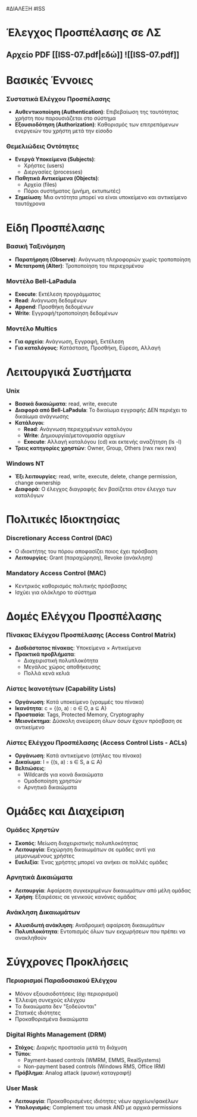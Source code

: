 #ΔΙΑΛΕΞΗ #ISS
# Έλεγχος Προσπέλασης σε ΛΣ

## Αρχείο PDF [[ISS-07.pdf|εδώ]] ![[ISS-07.pdf]]
# Βασικές Έννοιες
### Συστατικά Ελέγχου Προσπέλασης
- **Αυθεντικοποίηση (Authentication)**: Επιβεβαίωση της ταυτότητας χρήστη που παρουσιάζεται στο σύστημα
- **Εξουσιοδότηση (Authorization)**: Καθορισμός των επιτρεπόμενων ενεργειών του χρήστη μετά την είσοδο
### Θεμελιώδεις Οντότητες
- **Ενεργά Υποκείμενα (Subjects)**:
    - Χρήστες (users)
    - Διεργασίες (processes)
- **Παθητικά Αντικείμενα (Objects)**:
    - Αρχεία (files)
    - Πόροι συστήματος (μνήμη, εκτυπωτές)
- **Σημείωση**: Μια οντότητα μπορεί να είναι υποκείμενο και αντικείμενο ταυτόχρονα
# Είδη Προσπέλασης
### Βασική Ταξινόμηση
- **Παρατήρηση (Observe)**: Ανάγνωση πληροφοριών χωρίς τροποποίηση
- **Μετατροπή (Alter)**: Τροποποίηση του περιεχομένου
### Μοντέλο Bell-LaPadula
- **Execute**: Εκτέλεση προγράμματος
- **Read**: Ανάγνωση δεδομένων
- **Append**: Προσθήκη δεδομένων
- **Write**: Εγγραφή/τροποποίηση δεδομένων
### Μοντέλο Multics
- **Για αρχεία**: Ανάγνωση, Εγγραφή, Εκτέλεση
- **Για καταλόγους**: Κατάσταση, Προσθήκη, Εύρεση, Αλλαγή
# Λειτουργικά Συστήματα
### Unix
- **Βασικά δικαιώματα**: read, write, execute
- **Διαφορά από Bell-LaPadula**: Το δικαίωμα εγγραφής ΔΕΝ περιέχει το δικαίωμα ανάγνωσης
- **Κατάλογοι**:
    - **Read**: Ανάγνωση περιεχομένων καταλόγου
    - **Write**: Δημιουργία/μετονομασία αρχείων
    - **Execute**: Αλλαγή καταλόγου (cd) και εκτενής αναζήτηση (ls -l)
- **Τρεις κατηγορίες χρηστών**: Owner, Group, Others (rwx rwx rwx)
### Windows NT
- **Έξι λειτουργίες**: read, write, execute, delete, change permission, change ownership
- **Διαφορά**: Ο έλεγχος διαγραφής δεν βασίζεται στον έλεγχο των καταλόγων
# Πολιτικές Ιδιοκτησίας
### Discretionary Access Control (DAC)
- Ο ιδιοκτήτης του πόρου αποφασίζει ποιος έχει πρόσβαση
- **Λειτουργίες**: Grant (παραχώρηση), Revoke (ανάκληση)
### Mandatory Access Control (MAC)
- Κεντρικός καθορισμός πολιτικής πρόσβασης
- Ισχύει για ολόκληρο το σύστημα
# Δομές Ελέγχου Προσπέλασης
### Πίνακας Ελέγχου Προσπέλασης (Access Control Matrix)
- **Δισδιάστατος πίνακας**: Υποκείμενα × Αντικείμενα
- **Πρακτικά προβλήματα**:
    - Διαχειριστική πολυπλοκότητα
    - Μεγάλος χώρος αποθήκευσης
    - Πολλά κενά κελιά
### Λίστες Ικανοτήτων (Capability Lists)
- **Οργάνωση**: Κατά υποκείμενο (γραμμές του πίνακα)
- **Ικανότητα**: c = {(o, a) : o ∈ O, a ⊆ A}
- **Προστασία**: Tags, Protected Memory, Cryptography
- **Μειονέκτημα**: Δύσκολη ανεύρεση όλων όσων έχουν πρόσβαση σε αντικείμενο
### Λίστες Ελέγχου Προσπέλασης (Access Control Lists - ACLs)
- **Οργάνωση**: Κατά αντικείμενο (στήλες του πίνακα)
- **Δικαίωμα**: l = {(s, a) : s ∈ S, a ⊆ A}
- **Βελτιώσεις**:
    - Wildcards για κοινά δικαιώματα
    - Ομαδοποίηση χρηστών
    - Αρνητικά δικαιώματα
# Ομάδες και Διαχείριση
### Ομάδες Χρηστών
- **Σκοπός**: Μείωση διαχειριστικής πολυπλοκότητας
- **Λειτουργία**: Εκχώρηση δικαιωμάτων σε ομάδες αντί για μεμονωμένους χρήστες
- **Ευελιξία**: Ένας χρήστης μπορεί να ανήκει σε πολλές ομάδες
### Αρνητικά Δικαιώματα
- **Λειτουργία**: Αφαίρεση συγκεκριμένων δικαιωμάτων από μέλη ομάδας
- **Χρήση**: Εξαιρέσεις σε γενικούς κανόνες ομάδας
### Ανάκληση Δικαιωμάτων
- **Αλυσιδωτή ανάκληση**: Αναδρομική αφαίρεση δικαιωμάτων
- **Πολυπλοκότητα**: Εντοπισμός όλων των εκχωρήσεων που πρέπει να ανακληθούν
# Σύγχρονες Προκλήσεις
### Περιορισμοί Παραδοσιακού Ελέγχου
- Μόνον εξουσιοδοτήσεις (όχι περιορισμοί)
- Έλλειψη συνεχούς ελέγχου
- Τα δικαιώματα δεν "ξοδεύονται"
- Στατικές ιδιότητες
- Προκαθορισμένα δικαιώματα
### Digital Rights Management (DRM)
- **Στόχος**: Διαρκής προστασία μετά τη διάχυση
- **Τύποι**:
    - Payment-based controls (WMRM, EMMS, RealSystems)
    - Non-payment based controls (Windows RMS, Office IRM)
- **Πρόβλημα**: Analog attack (φυσική καταγραφή)
### User Mask
- **Λειτουργία**: Προκαθορισμένες ιδιότητες νέων αρχείων/φακέλων
- **Υπολογισμός**: Complement του umask AND με αρχικά permissions